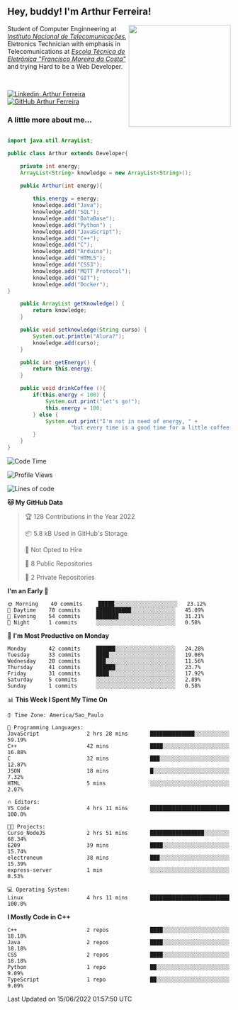 <h2> Hey, buddy! I'm Arthur Ferreira!</h2>
<img align='right' src="https://media.giphy.com/media/ule4vhcY1xEKQ/giphy.gif" width="230">
<p>Student of Computer Enginneering at  <em><a href="https://inatel.br/home/" target="_blank">Instituto Nacional de Telecomunicações</a></em>, Eletronics Technician with emphasis in Telecomunications at <em><a href="https://www.etefmc.com.br" target="_blank">Escola Técnica de Eletrônica "Francisco Moreira da Costa"</a></em> and trying Hard to be a Web Developer.
</p></br>

[![Linkedin: Arthur Ferreira](https://img.shields.io/badge/-Arthur%20Ferreira%20Silva-blue?style=flat-square&logo=Linkedin&logoColor=white&link=https://www.linkedin.com/in/ArthurFerreiraSilva/)]( www.linkedin.com/in/ArthurFerreiraSilva)
[![GitHub Arthur Ferreira](https://img.shields.io/github/followers/arthur-ngdi?label=follow&style=social)](https://github.com/arthur-ngdi)


### A little more about me...  

``` Java

import java.util.ArrayList;

public class Arthur extends Developer{

    private int energy;
    ArrayList<String> knowledge = new ArrayList<String>();

    public Arthur(int energy){
        
        this.energy = energy;
        knowledge.add("Java");
        knowledge.add("SQL");
        knowledge.add("DataBase");
        knowledge.add("Python") ;
        knowledge.add("JavaScript");
        knowledge.add("C++");
        knowledge.add("C");
        knowledge.add("Arduino");
        knowledge.add("HTML5");
        knowledge.add("CSS3");
        knowledge.add("MQTT Protocol");
        knowledge.add("GIT");
        knowledge.add("Docker");
}

    public ArrayList getKnowledge() {
        return knowledge;
    }

    public void setknowledge(String curso) {
        System.out.println("Alura?");
        knowledge.add(curso);
    }

    public int getEnergy() {
        return this.energy;
    }

    public void drinkCoffee (){
        if(this.energy < 100) {
            System.out.print("let's go!");
            this.energy = 100;
        } else {
            System.out.print("I'm not in need of energy, " +
                    "but every time is a good time for a little coffee!");
        }
    }
}

```
<!--START_SECTION:waka-->
![Code Time](http://img.shields.io/badge/Code%20Time-63%20hrs%2059%20mins-blue)

![Profile Views](http://img.shields.io/badge/Profile%20Views-0-blue)

![Lines of code](https://img.shields.io/badge/From%20Hello%20World%20I%27ve%20Written-21%20Thousand%20lines%20of%20code-blue)

**🐱 My GitHub Data** 

> 🏆 128 Contributions in the Year 2022
 > 
> 📦 5.8 kB Used in GitHub's Storage 
 > 
> 🚫 Not Opted to Hire
 > 
> 📜 8 Public Repositories 
 > 
> 🔑 2 Private Repositories  
 > 
**I'm an Early 🐤** 

```text
🌞 Morning    40 commits     █████░░░░░░░░░░░░░░░░░░░░   23.12% 
🌆 Daytime    78 commits     ███████████░░░░░░░░░░░░░░   45.09% 
🌃 Evening    54 commits     ███████░░░░░░░░░░░░░░░░░░   31.21% 
🌙 Night      1 commits      ░░░░░░░░░░░░░░░░░░░░░░░░░   0.58%

```
📅 **I'm Most Productive on Monday** 

```text
Monday       42 commits     ██████░░░░░░░░░░░░░░░░░░░   24.28% 
Tuesday      33 commits     ████░░░░░░░░░░░░░░░░░░░░░   19.08% 
Wednesday    20 commits     ███░░░░░░░░░░░░░░░░░░░░░░   11.56% 
Thursday     41 commits     ██████░░░░░░░░░░░░░░░░░░░   23.7% 
Friday       31 commits     ████░░░░░░░░░░░░░░░░░░░░░   17.92% 
Saturday     5 commits      ░░░░░░░░░░░░░░░░░░░░░░░░░   2.89% 
Sunday       1 commits      ░░░░░░░░░░░░░░░░░░░░░░░░░   0.58%

```


📊 **This Week I Spent My Time On** 

```text
⌚︎ Time Zone: America/Sao_Paulo

💬 Programming Languages: 
JavaScript               2 hrs 28 mins       ██████████████░░░░░░░░░░░   59.19% 
C++                      42 mins             ████░░░░░░░░░░░░░░░░░░░░░   16.88% 
C                        32 mins             ███░░░░░░░░░░░░░░░░░░░░░░   12.87% 
JSON                     18 mins             █░░░░░░░░░░░░░░░░░░░░░░░░   7.32% 
HTML                     5 mins              ░░░░░░░░░░░░░░░░░░░░░░░░░   2.07%

🔥 Editors: 
VS Code                  4 hrs 11 mins       █████████████████████████   100.0%

🐱‍💻 Projects: 
Curso_NodeJS             2 hrs 51 mins       █████████████████░░░░░░░░   68.34% 
E209                     39 mins             ████░░░░░░░░░░░░░░░░░░░░░   15.74% 
electroneum              38 mins             ███░░░░░░░░░░░░░░░░░░░░░░   15.39% 
express-server           1 min               ░░░░░░░░░░░░░░░░░░░░░░░░░   0.53%

💻 Operating System: 
Linux                    4 hrs 11 mins       █████████████████████████   100.0%

```

**I Mostly Code in C++** 

```text
C++                      2 repos             ████░░░░░░░░░░░░░░░░░░░░░   18.18% 
Java                     2 repos             ████░░░░░░░░░░░░░░░░░░░░░   18.18% 
CSS                      2 repos             ████░░░░░░░░░░░░░░░░░░░░░   18.18% 
Python                   1 repo              ██░░░░░░░░░░░░░░░░░░░░░░░   9.09% 
TypeScript               1 repo              ██░░░░░░░░░░░░░░░░░░░░░░░   9.09%

```



 Last Updated on 15/06/2022 01:57:50 UTC
<!--END_SECTION:waka-->
